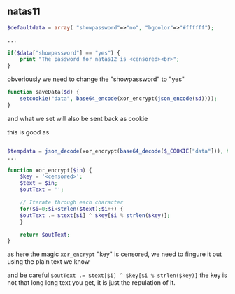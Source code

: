 ## natas11

```php
$defaultdata = array( "showpassword"=>"no", "bgcolor"=>"#ffffff");

...

if($data["showpassword"] == "yes") {
    print "The password for natas12 is <censored><br>";
}

```
obveriously we need to change the "showpassword" to "yes"

```php
function saveData($d) {
    setcookie("data", base64_encode(xor_encrypt(json_encode($d))));
}
```

and what we set will also be sent back as cookie

this is good as

```php

$tempdata = json_decode(xor_encrypt(base64_decode($_COOKIE["data"])), true);
...

function xor_encrypt($in) {
    $key = '<censored>';
    $text = $in;
    $outText = '';

    // Iterate through each character
    for($i=0;$i<strlen($text);$i++) {
    $outText .= $text[$i] ^ $key[$i % strlen($key)];
    }

    return $outText;
}
```

as here the magic `xor_encrypt` "key" is censored, we need to fingure it out using the plain text we know

and be careful `$outText .= $text[$i] ^ $key[$i % strlen($key)]` the key is not that long long text you get, it is just the repulation of it.



